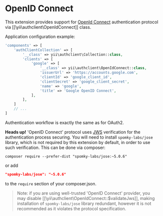 OpenID Connect
==============

This extension provides support for [OpenId Connect](http://openid.net/connect/) authentication protocol via
[[\yii\authclient\OpenIdConnect]] class.

Application configuration example:

```php
'components' => [
    'authClientCollection' => [
        '__class' => yii\authclient\Collection::class,
        'clients' => [
            'google' => [
                '__class' => yii\authclient\OpenIdConnect::class,
                'issuerUrl' => 'https://accounts.google.com',
                'clientId' => 'google_client_id',
                'clientSecret' => 'google_client_secret',
                'name' => 'google',
                'title' => 'Google OpenID Connect',
            ],
        ],
    ]
    // ...
]
```

Authentication workflow is exactly the same as for OAuth2.

**Heads up!** 'OpenID Connect' protocol uses [JWS](http://tools.ietf.org/html/draft-ietf-jose-json-web-signature) verification
for the authentication process securing. You will need to install `spomky-labs/jose` library, which is not required by this
extension by default, in order to use such verification. This can be done via composer:

```
composer require --prefer-dist "spomky-labs/jose:~5.0.6"
```

or add

```json
"spomky-labs/jose": "~5.0.6"
```

to the `require` section of your composer.json.

> Note: if you are using well-trusted 'OpenID Connect' provider, you may disable [[\yii\authclient\OpenIdConnect::$validateJws]],
  making installation of `spomky-labs/jose` library redundant, however it is not recommended as it violates the protocol specification.
